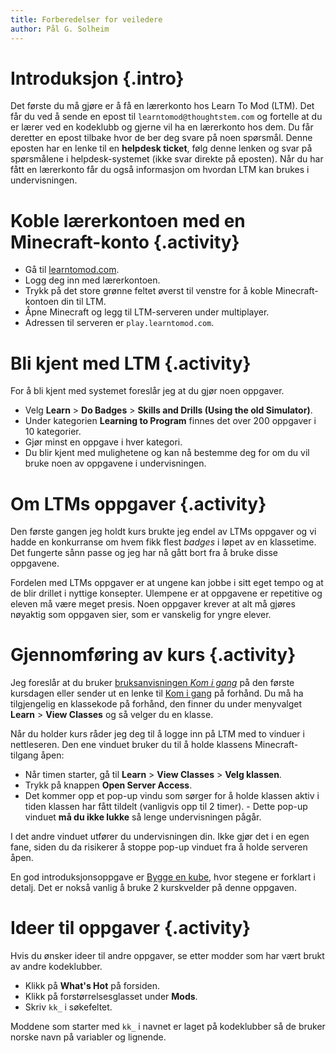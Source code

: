 ```yaml
---
title: Forberedelser for veiledere
author: Pål G. Solheim
---
```


# Introduksjon {.intro}

Det første du må gjøre er å få en lærerkonto hos Learn To Mod (LTM). Det får du ved å sende en epost til `learntomod@thoughtstem.com` og fortelle at du er lærer ved en kodeklubb og gjerne vil ha en lærerkonto hos dem. Du får deretter en epost tilbake hvor de ber deg svare på noen spørsmål. Denne eposten har en lenke til en **helpdesk ticket**, følg denne lenken og svar på spørsmålene i helpdesk-systemet (ikke svar direkte på eposten). Når du har fått en lærerkonto får du også informasjon om hvordan LTM kan brukes i undervisningen.

# Koble lærerkontoen med en Minecraft-konto {.activity}
- Gå til [learntomod.com](http://www.learntomod).
- Logg deg inn med lærerkontoen.
- Trykk på det store grønne feltet øverst til venstre for å koble Minecraft-kontoen din til LTM.
- Åpne Minecraft og legg til LTM-serveren under multiplayer.
- Adressen til serveren er `play.learntomod.com`.

# Bli kjent med LTM {.activity}
For å bli kjent med systemet foreslår jeg at du gjør noen oppgaver.

- Velg **Learn** > **Do Badges** > **Skills and Drills (Using the old Simulator)**.
- Under kategorien **Learning to Program** finnes det over 200 oppgaver i 10 kategorier.
- Gjør minst en oppgave i hver kategori.
- Du blir kjent med mulighetene og kan nå bestemme deg for om du vil bruke noen av oppgavene i undervisningen.

# Om LTMs oppgaver {.activity}
Den første gangen jeg holdt kurs brukte jeg endel av LTMs oppgaver og vi hadde en konkurranse om hvem fikk flest *badges* i løpet av en klassetime. Det fungerte sånn passe og jeg har nå gått bort fra å bruke disse oppgavene.

Fordelen med LTMs oppgaver er at ungene kan jobbe i sitt eget tempo og at de blir drillet i nyttige konsepter. Ulempene er at oppgavene er repetitive og eleven må være meget presis. Noen oppgaver krever at alt må gjøres nøyaktig som oppgaven sier, som er vanskelig for yngre elever.

# Gjennomføring av kurs {.activity}

Jeg foreslår at du bruker [bruksanvisningen *Kom i gang*](kom_i_gang/kom_i_gang.html) på den første kursdagen eller sender ut en lenke til [Kom i gang](kom_i_gang/kom_i_gang.html) på forhånd. Du må ha tilgjengelig en klassekode på forhånd, den finner du under menyvalget **Learn** > **View Classes** og så velger du en klasse.

Når du holder kurs råder jeg deg til å logge inn på LTM med to vinduer i nettleseren. Den ene vinduet bruker du til å holde klassens Minecraft-tilgang åpen:

- Når timen starter, gå til **Learn** > **View Classes** > **Velg klassen**.
- Trykk på knappen **Open Server Access**.
- Det kommer opp et pop-up vindu som sørger for å holde klassen aktiv i tiden klassen har fått tildelt (vanligvis opp til 2 timer). - Dette pop-up vinduet **må du ikke lukke** så lenge undervisningen pågår.

I det andre vinduet utfører du undervisningen din. Ikke gjør det i en egen fane, siden du da risikerer å stoppe pop-up vinduet fra å holde serveren åpen.

En god introduksjonsoppgave er [Bygge en kube](bygge_en_kube/bygge_en_kube.html), hvor stegene er forklart i detalj. Det er nokså vanlig å bruke 2 kurskvelder på denne oppgaven.

# Ideer til oppgaver {.activity}
Hvis du ønsker ideer til andre oppgaver, se etter modder som har vært brukt av andre kodeklubber.

- Klikk på **What's Hot** på forsiden.
- Klikk på forstørrelsesglasset under **Mods**.
- Skriv `kk_` i søkefeltet.

Moddene som starter med `kk_` i navnet er laget på kodeklubber så de bruker norske navn på variabler og lignende.
